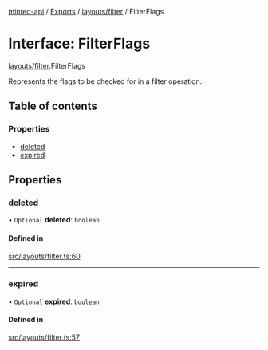 [minted-api](../README.md) / [Exports](../modules.md) / [layouts/filter](../modules/layouts_filter.md) / FilterFlags

# Interface: FilterFlags

[layouts/filter](../modules/layouts_filter.md).FilterFlags

Represents the flags to be checked for in a filter operation.

## Table of contents

### Properties

- [deleted](layouts_filter.FilterFlags.md#deleted)
- [expired](layouts_filter.FilterFlags.md#expired)

## Properties

### deleted

• `Optional` **deleted**: `boolean`

#### Defined in

[src/layouts/filter.ts:60](https://github.com/ianzepp/minted-api-ts/blob/ce6db2f/src/layouts/filter.ts#L60)

___

### expired

• `Optional` **expired**: `boolean`

#### Defined in

[src/layouts/filter.ts:57](https://github.com/ianzepp/minted-api-ts/blob/ce6db2f/src/layouts/filter.ts#L57)
